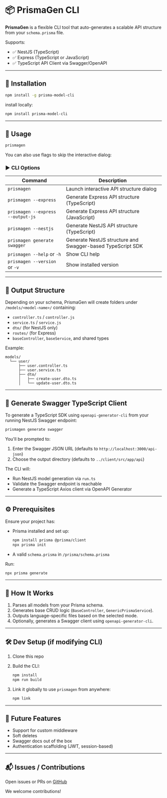 # 📦 PrismaGen CLI

**PrismaGen** is a flexible CLI tool that auto-generates a scalable API structure from your `schema.prisma` file.

Supports:

* ✅ NestJS (TypeScript)
* ✅ Express (TypeScript or JavaScript)
* ✅ TypeScript API Client via Swagger/OpenAPI

---

## 🚀 Installation

```bash
npm install -g prisma-model-cli
````

install locally:

```bash
npm install prisma-model-cli
```

---

## 🔧 Usage

```bash
prismagen
```

You can also use flags to skip the interactive dialog:

### ▶️ CLI Options

| Command                           | Description                                                |
| --------------------------------- | ---------------------------------------------------------- |
| `prismagen`                       | Launch interactive API structure dialog                    |
| `prismagen --express`             | Generate Express API structure (TypeScript)                |
| `prismagen --express --output-js` | Generate Express API structure (JavaScript)                |
| `prismagen --nestjs`              | Generate NestJS API structure (TypeScript)                 |
| `prismagen generate swagger`      | Generate NestJS structure and Swagger-based TypeScript SDK |
| `prismagen --help` or `-h`        | Show CLI help                                              |
| `prismagen --version` or `-v`     | Show installed version                                     |

---

## 📁 Output Structure

Depending on your schema, PrismaGen will create folders under `/models/<model-name>/` containing:

* `controller.ts` / `controller.js`
* `service.ts` / `service.js`
* `dto/` (for NestJS only)
* `routes/` (for Express)
* `baseController`, `baseService`, and shared types

Example:

```
models/
  └── user/
      ├── user.controller.ts
      ├── user.service.ts
      ├── dto/
      │   ├── create-user.dto.ts
      │   └── update-user.dto.ts
```

---

## 🧬 Generate Swagger TypeScript Client

To generate a TypeScript SDK using `openapi-generator-cli` from your running NestJS Swagger endpoint:

```bash
prismagen generate swagger
```

You'll be prompted to:

1. Enter the Swagger JSON URL (defaults to `http://localhost:3000/api-json`)
2. Choose the output directory (defaults to `../client/src/app/api`)

The CLI will:

* Run NestJS model generation via `run.ts`
* Validate the Swagger endpoint is reachable
* Generate a TypeScript Axios client via OpenAPI Generator

---

## ⚙️ Prerequisites

Ensure your project has:

* Prisma installed and set up:

  ```bash
  npm install prisma @prisma/client
  npx prisma init
  ```

* A valid `schema.prisma` in `/prisma/schema.prisma`

Run:

```bash
npx prisma generate
```

---

## 🧠 How It Works

1. Parses all models from your Prisma schema.
2. Generates base CRUD logic (`BaseController`, `GenericPrismaService`).
3. Outputs language-specific files based on the selected mode.
4. Optionally, generates a Swagger client using `openapi-generator-cli`.

---

## 🛠 Dev Setup (if modifying CLI)

1. Clone this repo

2. Build the CLI:

   ```bash
   npm install
   npm run build
   ```

3. Link it globally to use `prismagen` from anywhere:

   ```bash
   npm link
   ```

---

## 🧩 Future Features

* Support for custom middleware
* Soft deletes
* Swagger docs out of the box
* Authentication scaffolding (JWT, session-based)

---

## 📬 Issues / Contributions

Open issues or PRs on [GitHub](https://github.com/nivdoron1/prisma-model-cli.git)

We welcome contributions!
